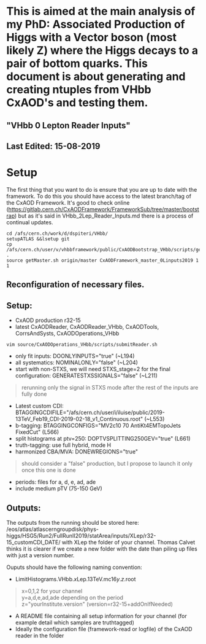 # This is aimed at the main analysis of my PhD: Associated Production of Higgs with a Vector boson (most likely Z) where the Higgs decays to a pair of bottom quarks. This document is about generating and creating ntuples from VHbb CxAOD's and testing them. #

## "VHbb 0 Lepton Reader Inputs" ##

Last Edited: 15-08-2019
-------------------------------------------------------------------------------

# Setup

The first thing that you want to do is ensure that you are up to date with the framework. To do this you should have access to the latest branch/tag of the CxAOD Framework. It's good to check online
(https://gitlab.cern.ch/CxAODFramework/FrameworkSub/tree/master/bootstrap) but as it's said in VHbb_2Lep_Reader_Inputs.md there is a process of continual updates.

~~~
cd /afs/cern.ch/work/d/dspiteri/VHbb/
setupATLAS &&lsetup git
cp /afs/cern.ch/user/v/vhbbframework/public/CxAODBootstrap_VHbb/scripts/getMaster.sh .
source getMaster.sh origin/master CxAODFramework_master_0Linputs2019 1 1
~~~

## Reconfiguration of necessary files.

## Setup:
- CxAOD production r32-15
- latest CxAODReader, CxAODReader_VHbb, CxAODTools, CorrsAndSysts, CxAODOperations_VHbb
~~~
vim source/CxAODOperations_VHbb/scripts/submitReader.sh
~~~
- only fit inputs: DOONLYINPUTS="true" (~L194)
- all systematics: NOMINALONLY="false" (~L204)
- start with non-STXS, we will need STXS_stage=2 for the final configuration: GENERATESTXSSIGNALS="false" (~L211)
>  rerunning only the signal in STXS mode after the rest of the inputs are fully done
- Latest custom CDI: BTAGGINGCDIFILE="/afs/cern.ch/user/i/iluise/public/2019-13TeV_Feb19_CDI-2019-02-18_v1_Continuous.root" (~L553)
- b-tagging: BTAGGINGCONFIGS="MV2c10 70 AntiKt4EMTopoJets FixedCut" (L566)
- split histograms at ptv=250: DOPTVSPLITTING250GEV="true" (L661)
- truth-tagging: use full hybrid, mode H
- harmonized CBA/MVA: DONEWREGIONS="true"
>   should  consider a "false" production, but I propose to launch it only once this one is done
- periods: files for a, d, e, ad, ade
- include medium pTV (75-150 GeV)

## Outputs:
The outputs from the running should be stored here:
/eos/atlas/atlascerngroupdisk/phys-higgs/HSG5/Run2/FullRunII2019/statArea/inputs/XLep/r32-15_customCDI_DATE/
with XLep the folder of your channel. Thomas Calvet thinks it is clearer if we create a new folder with the date than piling up files with just a version number.

Ouputs should have the following naming convention:
- LimitHistograms.VHbb.*x*Lep.13TeV.mc16*y*.*z*.root
>  x=0,1,2 for your channel                                                                                    
>  y=a,d,e,ad,ade depending on the period                                                                      
>  z="yourInstitute.version" (version=r32-15+addOnIfNeeded)   

- A README file containing all setup information for your channel (for example detail which samples are truthtagged)
- Ideally the configuration file (framework-read or logfile) of the CxAOD reader in the folder
